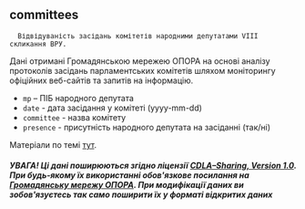 ## committees
      Відвідуваність засідань комітетів народними депутатами VIII скликання ВРУ. 
Дані отримані Громадянською мережею ОПОРА на основі аналізу протоколів засідань парламентських комітетів шляхом моніторингу офіційних веб-сайтів та запитів на інформацію.
   
* ```mp``` – ПІБ народного депутата
* ```date``` - дата засідання у комітеті (yyyy-mm-dd)
* ```committee``` - назва комітету
* ```presence``` - присутність народного депутата на засіданні (так/ні)

Матеріали по темі [тут](https://rada.oporaua.org/analityka/komitety).


   ##### УВАГА! Ці дані поширюються згідно ліцензії [CDLA–Sharing, Version 1.0](https://cdla.io/sharing-1-0). При будь-якому їх використанні обов'язкове посилання на [Громадянську мережу ОПОРА](http://oporaua.org). При модифікації даних ви зобов'язуєтесь так само поширити їх у форматі відкритих даних
